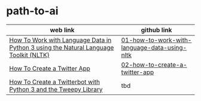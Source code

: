 # path-to-ai #
web link|github link
---|---
[How To Work with Language Data in Python 3 using the Natural Language Toolkit (NLTK)](https://www.digitalocean.com/community/tutorials/how-to-work-with-language-data-in-python-3-using-the-natural-language-toolkit-nltk)|[01-how-to-work-with-language-data-using-nltk](https://github.com/faameem/path-to-ai/blob/master/natural-language-processing/how-to-work-with-language-data-using-nltk.ipynb)
[How To Create a Twitter App](https://www.digitalocean.com/community/tutorials/how-to-create-a-twitter-app)|[02-how-to-create-a-twitter-app](https://github.com/faameem/path-to-ai/blob/master/natural-language-processing/02-how-to-create-a-twitter-app.ipynb)
[How To Create a Twitterbot with Python 3 and the Tweepy Library](https://www.digitalocean.com/community/tutorials/how-to-create-a-twitterbot-with-python-3-and-the-tweepy-library)|tbd

